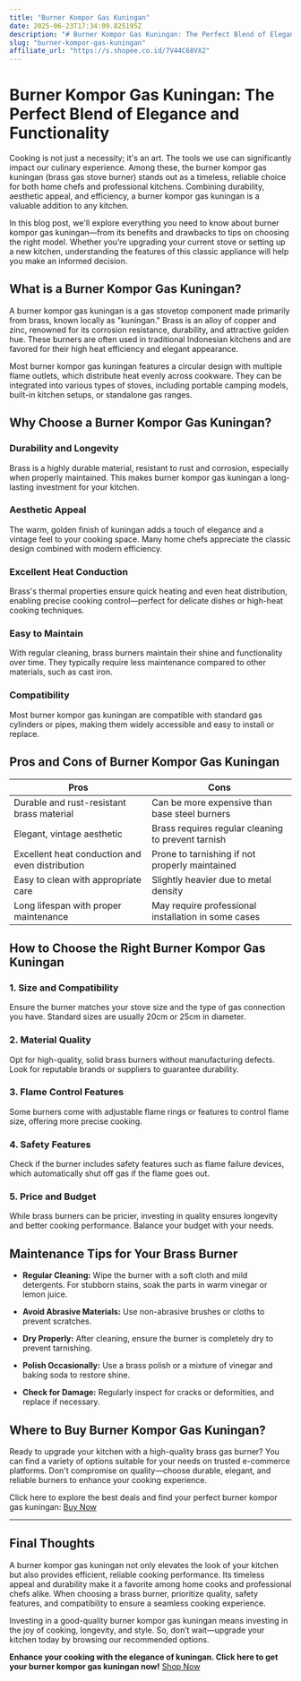 ```yaml
---
title: "Burner Kompor Gas Kuningan"
date: 2025-06-23T17:34:09.825195Z
description: "# Burner Kompor Gas Kuningan: The Perfect Blend of Elegance and Functionality..."
slug: "burner-kompor-gas-kuningan"
affiliate_url: "https://s.shopee.co.id/7V44C68VX2"
---
```

# Burner Kompor Gas Kuningan: The Perfect Blend of Elegance and Functionality

Cooking is not just a necessity; it's an art. The tools we use can significantly impact our culinary experience. Among these, the burner kompor gas kuningan (brass gas stove burner) stands out as a timeless, reliable choice for both home chefs and professional kitchens. Combining durability, aesthetic appeal, and efficiency, a burner kompor gas kuningan is a valuable addition to any kitchen.

In this blog post, we'll explore everything you need to know about burner kompor gas kuningan—from its benefits and drawbacks to tips on choosing the right model. Whether you’re upgrading your current stove or setting up a new kitchen, understanding the features of this classic appliance will help you make an informed decision.

## What is a Burner Kompor Gas Kuningan?

A burner kompor gas kuningan is a gas stovetop component made primarily from brass, known locally as "kuningan." Brass is an alloy of copper and zinc, renowned for its corrosion resistance, durability, and attractive golden hue. These burners are often used in traditional Indonesian kitchens and are favored for their high heat efficiency and elegant appearance.

Most burner kompor gas kuningan features a circular design with multiple flame outlets, which distribute heat evenly across cookware. They can be integrated into various types of stoves, including portable camping models, built-in kitchen setups, or standalone gas ranges.

## Why Choose a Burner Kompor Gas Kuningan?

### Durability and Longevity

Brass is a highly durable material, resistant to rust and corrosion, especially when properly maintained. This makes burner kompor gas kuningan a long-lasting investment for your kitchen.

### Aesthetic Appeal

The warm, golden finish of kuningan adds a touch of elegance and a vintage feel to your cooking space. Many home chefs appreciate the classic design combined with modern efficiency.

### Excellent Heat Conduction

Brass's thermal properties ensure quick heating and even heat distribution, enabling precise cooking control—perfect for delicate dishes or high-heat cooking techniques.

### Easy to Maintain

With regular cleaning, brass burners maintain their shine and functionality over time. They typically require less maintenance compared to other materials, such as cast iron.

### Compatibility

Most burner kompor gas kuningan are compatible with standard gas cylinders or pipes, making them widely accessible and easy to install or replace.

## Pros and Cons of Burner Kompor Gas Kuningan

| Pros                                               | Cons                                               |
|--------------------------------------------------|--------------------------------------------------|
| Durable and rust-resistant brass material       | Can be more expensive than base steel burners  |
| Elegant, vintage aesthetic                      | Brass requires regular cleaning to prevent tarnish |
| Excellent heat conduction and even distribution | Prone to tarnishing if not properly maintained |
| Easy to clean with appropriate care             | Slightly heavier due to metal density         |
| Long lifespan with proper maintenance           | May require professional installation in some cases |

## How to Choose the Right Burner Kompor Gas Kuningan

### 1. Size and Compatibility

Ensure the burner matches your stove size and the type of gas connection you have. Standard sizes are usually 20cm or 25cm in diameter.

### 2. Material Quality

Opt for high-quality, solid brass burners without manufacturing defects. Look for reputable brands or suppliers to guarantee durability.

### 3. Flame Control Features

Some burners come with adjustable flame rings or features to control flame size, offering more precise cooking.

### 4. Safety Features

Check if the burner includes safety features such as flame failure devices, which automatically shut off gas if the flame goes out.

### 5. Price and Budget

While brass burners can be pricier, investing in quality ensures longevity and better cooking performance. Balance your budget with your needs.

## Maintenance Tips for Your Brass Burner

- **Regular Cleaning:** Wipe the burner with a soft cloth and mild detergents. For stubborn stains, soak the parts in warm vinegar or lemon juice.

- **Avoid Abrasive Materials:** Use non-abrasive brushes or cloths to prevent scratches.

- **Dry Properly:** After cleaning, ensure the burner is completely dry to prevent tarnishing.

- **Polish Occasionally:** Use a brass polish or a mixture of vinegar and baking soda to restore shine.

- **Check for Damage:** Regularly inspect for cracks or deformities, and replace if necessary.

## Where to Buy Burner Kompor Gas Kuningan?

Ready to upgrade your kitchen with a high-quality brass gas burner? You can find a variety of options suitable for your needs on trusted e-commerce platforms. Don't compromise on quality—choose durable, elegant, and reliable burners to enhance your cooking experience.

Click here to explore the best deals and find your perfect burner kompor gas kuningan: [Buy Now](https://s.shopee.co.id/7V44C68VX2)

---

## Final Thoughts

A burner kompor gas kuningan not only elevates the look of your kitchen but also provides efficient, reliable cooking performance. Its timeless appeal and durability make it a favorite among home cooks and professional chefs alike. When choosing a brass burner, prioritize quality, safety features, and compatibility to ensure a seamless cooking experience.

Investing in a good-quality burner kompor gas kuningan means investing in the joy of cooking, longevity, and style. So, don’t wait—upgrade your kitchen today by browsing our recommended options.

**Enhance your cooking with the elegance of kuningan. Click here to get your burner kompor gas kuningan now!** [Shop Now](https://s.shopee.co.id/7V44C68VX2)
